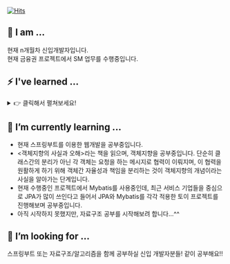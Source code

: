 [![Hits](https://hits.seeyoufarm.com/api/count/incr/badge.svg?url=https%3A%2F%2Fgithub.com%2Fyoungjinmo%2Fyoungjinmo&count_bg=%23F4A9A9&title_bg=%23000000&icon=spring.svg&icon_color=%23E7E7E7&title=hits&edge_flat=false)](https://hits.seeyoufarm.com)
## 🔭 I am ...
현재 n개월차 신입개발자입니다.<br>
현재 금융권 프로젝트에서 SM 업무를 수행중입니다.

## ⚡ I've learned ...
<details>
  <summary>👉 클릭해서 펼쳐보세요!</summary>
  <ul>
    <li><h3>Java</h3></li>
    <ul>
      <li>객체지향의 주요 개념에 대해 설명할 수 있는정도로 이해하고 있습니다.</li>
      <li>객체지향과 다른 컨셉의 함수형 프로그래밍을 위한 Java 8의 람다와 함수형 인터페이스에도 관심이 있습니다.</li>
      <li>스프링부트를 이용하여 다른 분들과 협업하여 포트폴리오용 웹을 개발한적이 있는데, 스프링시큐리티의 Oauth를 이용하여 로그인을 구현한 경험이 있습니다.</li>
      <li>Template engine으로 Thymeleaf, Mustache를 이용한 경험이 있습니다.</li>
      <li>최근엔 Mybatis와 JPA를 공부하고 있습니다. JPA가 Mybatis와 비교하여 어떤 장단점이 있는지를 직접 경험하는 것에 목표를 하고 있습니다.</li>
    </ul>
    <li><h3>Database</h3></li>
      <ul>
        <li>Oracle 11g와 Mysql을 사용해보았습니다.</li>
        <li>JOIN을 사용할 수 있는 수준의 초급 수준이며, 향후 DB 정규화에 대해서도 공부하고 싶습니다.</li>
      </ul>
    <li><h3>Git</h3></li>
      <ul>
        <li>모든 프로젝트나 공부한 내용을 Github으로 관리중입니다.</li>
        <li>Rebase를 사용하여 커밋을 통합하거나 커밋 메세지 변경을 할 수 있습니다.</li>
        <li>Commite Template를 이용하여 이해하기 쉬운 커밋을 작성하려고 합니다.</li>
        <li>브랜치 전략을 이해하고 있으며, 향후 진행할 사이드 프로젝트(협업)에서는 브랜치 전략을 직접 도입하여 경험하고자 합니다.</li>
      </ul>
    <li><h3>Docker</h3></li>
      <ul>
        <li>평소 DBMS를 이용할 때, 도커를 사용하고 있습니다.</li>
        <li>도커 이미지를 생성하고 Docker Hub에 배포한 경험이 있습니다.</li>
      </ul>
    <li><h3>AWS</h3></li>
      <ul>
        <li>EC2에 웹 프로젝트를 배포한 경험이 있습니다.</li>
        <li>EIP를 사용하여 고정 IP를 사용해보았습니다.</li>
        <li>구입한 도메인을 AWS route 53을 이용하여 연동해보았습니다.</li>
      </ul>
    <li><h3>Linux</h3></li>
      <ul>
        <li>간단한 커맨드 명령어를 숙지하고 있으며, Vim 에디터를 초급수준으로 다룰줄 압니다.</li>
      </ul>
  </ul>
</details>

## 🌱 I’m currently learning ...
- 현재 스프링부트를 이용한 웹개발을 공부중입니다.
- <객체지향의 사실과 오해>라는 책을 읽으며, 객체지향을 공부중입니다. 단순히 클래스간의 분리가 아닌 각 객체는 요청을 하는 메시지로 협력이 이뤄지며, 이 협력을 원활하게 하기 위해 객체간 자율성과 책임을 분리하는 것이 객체지향의 개념이라는 사실을 알아가는 단계입니다.
- 현재 수행중인 프로젝트에서 Mybatis를 사용중인데, 최근 서비스 기업들을 중심으로 JPA가 많이 쓰인다고 들어서 JPA와 Mybatis를 각각 적용한 토이 프로젝트를 진행해보며 공부중입니다.
- 아직 시작하지 못했지만, 자료구조 공부를 시작해보려 합니다...^^

## 👯 I’m looking for ...
스프링부트 또는 자료구조/알고리즘을 함께 공부하실 신입 개발자분들! 같이 공부해요!!

<!-- **devyoungjin/devyoungjin** is a ✨ _special_ ✨ repository because its `README.md` (this file) appears on your GitHub profile.

Here are some ideas to get you started:

- 🔭 I’m currently working on ...
- 🌱 I’m currently learning ...
- 👯 I’m looking to collaborate on ...
- 🤔 I’m looking for help with ...
- 💬 Ask me about ...
- 📫 How to reach me: ...
- 😄 Pronouns: ...
- ⚡ Fun fact: ...
-->
